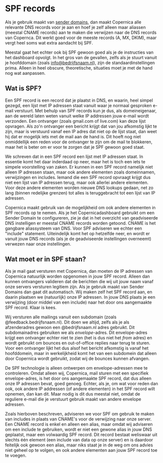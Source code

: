 # SPF records

Als je gebruik maakt van [sender domains](sender-domains), dan maakt Copernica
alle relevante DNS records voor je aan en hoef je zelf alleen maar aliassen
(meestal CNAME records) aan te maken die verwijzen naar de DNS records van Copernca.
Dit werkt goed voor de meeste records (A, MX, DKIM), maar vergt heel soms wat 
extra aandacht bij SPF.

Meestal gaat het echter ook bij SPF gewoon goed als je de instructies van het 
dashboard opvolgt. In het gros van de gevallen, zelfs als je stuurt vanuit je 
hoofddomain (zoals info@bedrijfsnaam.nl), zijn de standaardinstellingen prima. 
Alleen in heel obscure, theoretische, situaties moet je met de hand nog wat 
aanpassen.


## Wat is SPF?

Een SPF record is een record dat je plaatst in DNS, en waarin, heel simpel gezegd,
een lijst met IP adressen staat vanuit waar je normaal gesproken e-mail 
verstuurt. Met behulp van SPF records kun je dus, als domeineigenaar, aan de
wereld laten weten vanuit welke IP addressen jouw e-mail wordt verzonden. Een
ontvanger (zoals gmail.com of live.com) kan deze lijst opvragen. Als zo'n ontvanger 
een bericht krijgt dat van jou afkomstig lijkt te zijn, maar is verstuurd vanaf 
een IP adres dat niet op de lijst staat, dan weet hij dat er mogelijk iets met 
de mail aan de hand is. Dit hoeft nog niet onmiddellijk een reden voor de ontvanger 
te zijn om de mail te blokkeren, maar het is beter om er voor te zorgen dat je 
SPF gewoon goed staat.

We schreven dat in een SPF record een lijst met IP adressen staat. In essentie
komt het daar inderdaad op neer, maar het is toch een iets te simpele voorstelling van 
zaken. Er kunnen in een SPF record namelijk niet alleen IP adressen staan, maar 
ook andere elementen zoals domeinnamen, verwijzingen en includes. Iemand die een
SPF record opvraagt krijgt dus niet een lijst van IP adressen terug, maar ook 
allerlei andere elementen. Voor deze andere elementen worden nieuwe DNS 
lookups gedaan, net zo lang (binnen redelijke grenzen) tot alles is 
teruggebracht tot een lijst van IP adressen.

Copernica maakt gebruik van de mogelijkheid om ook andere elementen in SPF records 
op te nemen. Als je het Copernicadashboard gebruikt om een Sender Domain te 
configureren, zie je dat in het overzicht van geadviseerde DNS instelligen er 
meestal CNAME records worden getoond. CNAME is het gangbare aliassysteem van DNS. 
Voor SPF adviseren we echter een "include" statement. Uiteindelijk komt het op
hetzelfde neer, en wordt er vanuit jouw DNS records (als je de geadviseerde
instellingen overneemt) verwezen naar onze instellingen.


## Wat moet er in SPF staan?

Als je mail gaat versturen met Copernica, dan moeten de IP adressen van Copernica
natuurlijk worden opgenomen in jouw SPF record. Alleen dan kunnen ontvangers
valideren dat de berichten die wij uit jouw naam vanaf onze servers versturen legitiem
zijn. Als je gebruik maakt van Sender Domains dan gaat dit automatisch. Wij maken
zelf het SPF record aan, en daarin plaatsen we (natuurlijk) onze IP adressen. 
In jouw DNS plaats je een verwijzing (door middel van een include) naar het door 
ons aangemaakte SPF record. Klaar is kees.

Wij versturen alle mailings vanuit een subdomain (zoals @feedback.bedrijfsnaam.nl). 
Dit doen we altijd, zelfs als je als afzenderadres gewoon een @bedrijfsnaam.nl
adres gebruikt. Dit subdomainadres gebruiken we als *envelope*-adres. Dit 
envelope-adres krijgt een ontvanger echter niet te zien (het is dus niet het *from* 
adres) en wordt gebruikt om bounces en out-of-office replies naar terug te sturen.
Voor een ontvanger lijkt het dus alsof het bericht afkomstig is vanaf het
hoofddomein, maar in werkelijkheid komt het van een subdomein dat alleen door
Copernica wordt gebruikt, zodat wij de bounces kunnen afvangen.

De SPF technologie is alleen ontwerpen om envelope-adressen mee te controleren.
Omdat alleen wij, Copernica, mail sturen met een specifiek envelope-adres, is
het door ons aangemaakte SPF record, dat dus alleen onze IP adressen bevat, goed
genoeg. Echter, als je, om wat voor reden dan ook, ook andere IP addressen (of
andere elementen) in het SPF record wilt opnemen, dan kan dit. Maar nodig is dit 
dus meestal niet, omdat de reguliere e-mail die je verstuurt gebruik maakt van
andere envelope adressen.

Zoals hierboven beschreven, adviseren we voor SPF om gebruik te maken van
includes in plaats van CNAME's voor de verwijzing naar onze server. Een CNAME
record is enkel en alleen een alias, maar omdat wij adviseren om een include
te gebruiken, wordt er niet een gewone alias in jouw DNS geplaatst, maar een
volwaardig SPF record. Dit record bestaat weliswaar uit slechts één element 
(een include van data op onze server) en is daardoor feitelijk ook gewoon
een alias, maar niks staat je in de weg om ons advies niet geheel op te volgen, 
en ook andere elementen aan jouw SPF record toe te voegen.
